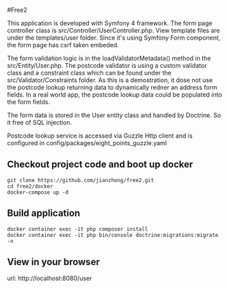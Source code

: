 #Free2

This application is developed with Symfony 4 framework. The form page controller class is src/Controller/UserController.php. View template files are under the templates/user folder. Since it's using Symfony Form component, the form page has csrf taken embeded.

The form validation logic is in the loadValidatorMetadata() method in the src/Entity/User.php. The postcode validator is using a custom validator class and a constraint class which can be found under the src/Validator/Constraints folder. As this is a demostration, it dose not use the postcode lookup returning data to dynamically redner an address form fields. In a real world app, the postcode lookup data could be populated into the form fields.

The form data is stored in the User entity class and handled by Doctrine. So it free of SQL injection.

Postcode lookup service is accessed via Guzzle Http client and is configured in config/packages/eight_points_guzzle.yaml

## Checkout project code and boot up docker
```
git clone https://github.com/jianzhong/free2.git
cd free2/docker
docker-compose up -d
```

## Build application
```
docker container exec -it php composer install
docker container exec -it php bin/console doctrine:migrations:migrate -n
```

## View in your browser

url: http://localhost:8080/user
